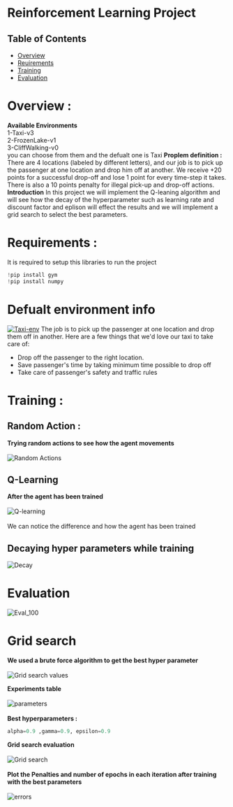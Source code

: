 # Reinforcement Learning Project
## Table of Contents
- [Overview](#Overview)
- [Reuirements](#Requirements)
- [Training](#Training)
- [Evaluation](#Evaluation)

# Overview :
**Available Environments**<br>
	1-Taxi-v3<br>
	2-FrozenLake-v1<br>
	3-CliffWalking-v0<br>
you can choose from them and the defualt one is Taxi
**Proplem definition :**
There are 4 locations (labeled by different letters), and our job is to pick up
the passenger at one location and drop him off at another. We receive +20
points for a successful drop-off and lose 1 point for every time-step it
takes. There is also a 10 points penalty for illegal pick-up and drop-off
actions.
**Introduction**
In this project we will implement the Q-leaning algorithm and will see how the decay of the hyperparameter such as learning rate and discount factor and eplison will effect the results and we will implement a grid search to select the best parameters.

# Requirements :
It is required to setup this libraries to run the project
```python
!pip install gym
!pip install numpy
```
# Defualt environment info
[![Taxi-env](https://storage.googleapis.com/lds-media/images/Reinforcement_Learning_Taxi_Env.width-1200.png "Taxi-env")](https://storage.googleapis.com/lds-media/images/Reinforcement_Learning_Taxi_Env.width-1200.png "Taxi-env")
The job is to pick up the passenger at one location and drop them off in another. Here are a few things that we'd love our taxi to take care of:
- Drop off the passenger to the right location.
- Save passenger's time by taking minimum time possible to drop off
- Take care of passenger's safety and traffic rules

# Training :
## Random Action :
**Trying random actions to see how the agent movements**<br><br>
![Random Actions](https://drive.google.com/uc?export=view&id=17n6oBPFjce-AjRYUR9NDVb39VYSB3LP4)
## Q-Learning 
**After the agent has been trained**<br><br>
![Q-learning](https://drive.google.com/uc?export=view&id=1UDjqQLfPtllelNdZkTptLZKHuXoG3AOD)<br><br>
We can notice the difference and how the agent has been trained
## Decaying hyper parameters while training

![Decay](https://drive.google.com/uc?export=view&id=1U6W79ftVPSUZ_Wcv762UP_p3dXmNc4fr)
# Evaluation 
![Eval_100](https://drive.google.com/uc?export=view&id=1BAmzOSUVoL148BMOrDsRpKCP5jkn0RCN)
# Grid search 
**We used a brute force algorithm to get the best hyper parameter**<br><br>
![Grid search values](https://drive.google.com/uc?export=view&id=1rS39uEeHeYdOn5SXAYKhAkGykmt9dkSX)

**Experiments table**<br><br>
![parameters](https://drive.google.com/uc?export=view&id=1vXLt7JjRLveEa8oHBtU6jzd9GUvSiPft)<br><br>
**Best hyperparameters :**
```python
alpha=0.9 ,gamma=0.9, epsilon=0.9
```

**Grid search evaluation**<br><br>
![Grid search](https://drive.google.com/uc?export=view&id=1KbCs0L-71cGMLk5-6TaMnYl1QbJtH5fp)<br><br>
**Plot the Penalties and number of epochs in each iteration after training with the best parameters**<br><br>
![errors](https://drive.google.com/uc?export=view&id=10cZzQKTRVIIF0WiS1Pj7rvlTbyFAytoy)<br><br>
